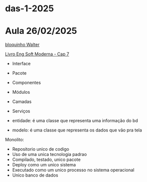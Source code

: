 # das-1-2025

# Aula 26/02/2025

[bloquinho Walter](https://bloquinho.app/waltercoan)

[Livro Eng Soft Moderna - Cap 7](https://engsoftmoderna.info/cap7.html)

- Interface
- Pacote
- Componentes
- Módulos
- Camadas
- Serviços


- entidade: é uma classe que representa uma informação do bd

- modelo: é uma classe que representa os dados que vão pra tela

Monolito:
  - Repositorio unico de codigo
  - Uso de uma unica tecnologia padrao
  - Compilado, testado, unico pacote
  - Deploy como um unico sistema
  - Executado como um unico processo no sistema operacional
  - Unico banco de dados
